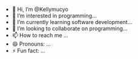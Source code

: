 - 👋 Hi, I’m @Kellymucyo
- 👀 I’m interested in programming...
- 🌱 I’m currently learning software development...
- 💞️ I’m looking to collaborate on programming...
- 📫 How to reach me ...
- 😄 Pronouns: ...
- ⚡ Fun fact: ...

<!---
Kellymucyo/Kellymucyo is a ✨ special ✨ repository because its `README.md` (this file) appears on your GitHub profile.
You can click the Preview link to take a look at your changes.
--->
